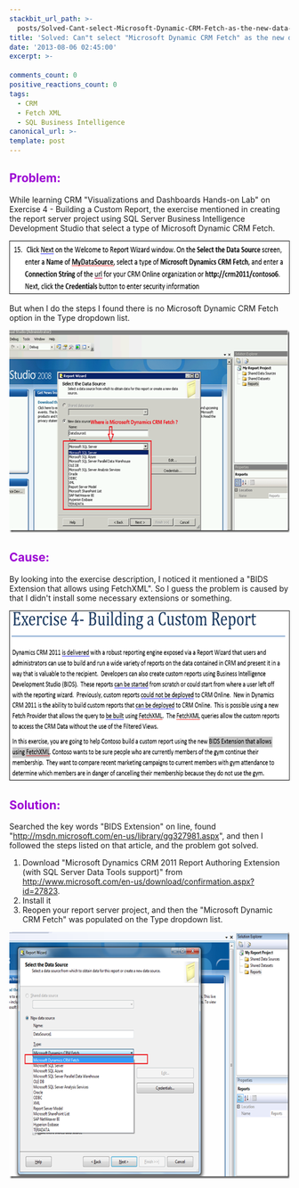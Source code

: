 ```yaml
---
stackbit_url_path: >-
  posts/Solved-Cant-select-Microsoft-Dynamic-CRM-Fetch-as-the-new-data-source-type
title: 'Solved: Can"t select "Microsoft Dynamic CRM Fetch" as the new data source type'
date: '2013-08-06 02:45:00'
excerpt: >-
  
comments_count: 0
positive_reactions_count: 0
tags: 
  - CRM
  - Fetch XML
  - SQL Business Intelligence
canonical_url: >-
template: post
---
```

<h2><span style="color: #9b00d3;">Problem:</span></h2>
<p>While learning CRM "Visualizations and Dashboards Hands-on Lab" on Exercise 4 - Building a Custom Report, the exercise mentioned in creating the report server project using SQL Server Business Intelligence Development Studio that select a type of Microsoft Dynamic CRM Fetch.</p>
<p><a href="https://raw.githubusercontent.com/Jeff-Tian/blogengine.net/master/Source/BlogEngine/BlogEngine.NET/App_Data/files/clip_image001.png"><img style="background-image: none; padding-top: 0px; padding-left: 0px; display: inline; padding-right: 0px; border: 0px;" title="Solved: Can't select &quot;Microsoft Dynamic CRM Fetch&quot; as the new data source type" src="https://raw.githubusercontent.com/Jeff-Tian/blogengine.net/master/Source/BlogEngine/BlogEngine.NET/App_Data/files/clip_image001_thumb.png" alt="Solved: Can't select &quot;Microsoft Dynamic CRM Fetch&quot; as the new data source type" width="649" height="96" border="0" /></a></p>
<p>But when I do the steps I found there is no Microsoft Dynamic CRM Fetch option in the Type dropdown list.</p>
<p><a href="https://raw.githubusercontent.com/Jeff-Tian/blogengine.net/master/Source/BlogEngine/BlogEngine.NET/App_Data/files/clip_image002.png"><img style="background-image: none; padding-top: 0px; padding-left: 0px; display: inline; padding-right: 0px; border: 0px;" title="Solved: Can't select &quot;Microsoft Dynamic CRM Fetch&quot; as the new data source type" src="https://raw.githubusercontent.com/Jeff-Tian/blogengine.net/master/Source/BlogEngine/BlogEngine.NET/App_Data/files/clip_image002_thumb.png" alt="Solved: Can't select &quot;Microsoft Dynamic CRM Fetch&quot; as the new data source type" width="648" height="363" border="0" /></a></p>
<h2><span style="color: #9b00d3;">Cause:</span></h2>
<p>By looking into the exercise description, I noticed it mentioned a "BIDS Extension that allows using FetchXML". So I guess the problem is caused by that I didn't install some necessary extensions or something.</p>
<p><a href="https://raw.githubusercontent.com/Jeff-Tian/blogengine.net/master/Source/BlogEngine/BlogEngine.NET/App_Data/files/clip_image003.png"><img style="background-image: none; padding-top: 0px; padding-left: 0px; display: inline; padding-right: 0px; border: 0px;" title="Solved: Can't select &quot;Microsoft Dynamic CRM Fetch&quot; as the new data source type" src="https://raw.githubusercontent.com/Jeff-Tian/blogengine.net/master/Source/BlogEngine/BlogEngine.NET/App_Data/files/clip_image003_thumb.png" alt="Solved: Can't select &quot;Microsoft Dynamic CRM Fetch&quot; as the new data source type" width="652" height="305" border="0" /></a></p>
<h2><span style="color: #9b00d3;">Solution:</span></h2>
<p>Searched the key words "BIDS Extension" on line, found "<a href="http://msdn.microsoft.com/en-us/library/gg327981.aspx">http://msdn.microsoft.com/en-us/library/gg327981.aspx</a>", and then I followed the steps listed on that article, and the problem got solved.</p>
<ol>
<li>Download "Microsoft Dynamics CRM 2011 Report Authoring Extension (with SQL Server Data Tools support)" from <a href="http://www.microsoft.com/en-us/download/confirmation.aspx?id=27823">http://www.microsoft.com/en-us/download/confirmation.aspx?id=27823</a>.</li>
<li>Install it</li>
<li>Reopen your report server project, and then the "Microsoft Dynamic CRM Fetch" was populated on the Type dropdown list.</li>
</ol>
<p><a href="https://raw.githubusercontent.com/Jeff-Tian/blogengine.net/master/Source/BlogEngine/BlogEngine.NET/App_Data/files/clip_image004.png"><img style="background-image: none; padding-top: 0px; padding-left: 0px; display: inline; padding-right: 0px; border: 0px;" title="Solved: Can't select &quot;Microsoft Dynamic CRM Fetch&quot; as the new data source type" src="https://raw.githubusercontent.com/Jeff-Tian/blogengine.net/master/Source/BlogEngine/BlogEngine.NET/App_Data/files/clip_image004_thumb.png" alt="Solved: Can't select &quot;Microsoft Dynamic CRM Fetch&quot; as the new data source type" width="659" height="443" border="0" /></a></p>